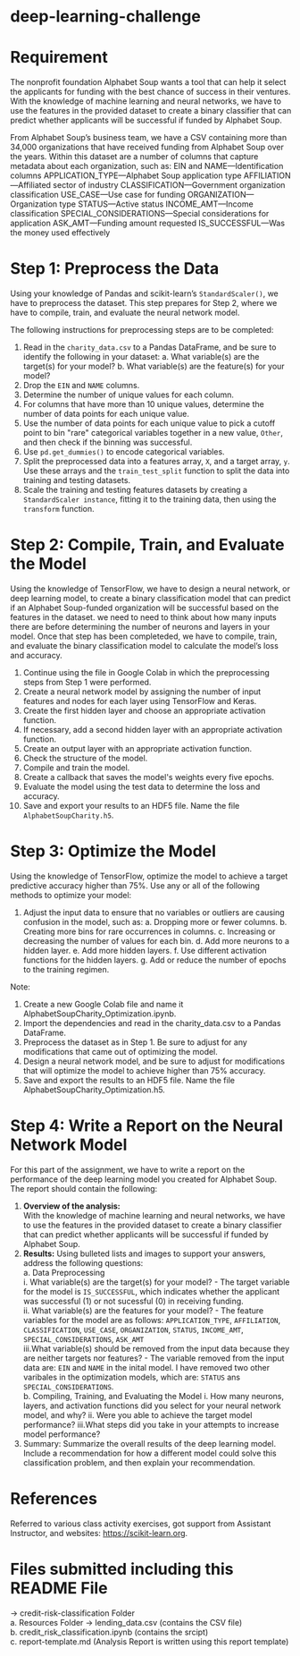 # deep-learning-challenge

# Requirement

The nonprofit foundation Alphabet Soup wants a tool that can help it select the applicants for funding with the best chance of success in their ventures. With the knowledge of machine learning and neural networks, we have to use the features in the provided dataset to create a binary classifier that can predict whether applicants will be successful if funded by Alphabet Soup.

From Alphabet Soup’s business team, we have a CSV containing more than 34,000 organizations that have received funding from Alphabet Soup over the years. Within this dataset are a number of columns that capture metadata about each organization, such as:
EIN and NAME—Identification columns
APPLICATION_TYPE—Alphabet Soup application type
AFFILIATION—Affiliated sector of industry
CLASSIFICATION—Government organization classification
USE_CASE—Use case for funding
ORGANIZATION—Organization type
STATUS—Active status
INCOME_AMT—Income classification
SPECIAL_CONSIDERATIONS—Special considerations for application
ASK_AMT—Funding amount requested
IS_SUCCESSFUL—Was the money used effectively

# Step 1: Preprocess the Data
Using your knowledge of Pandas and scikit-learn’s `StandardScaler()`, we have to preprocess the dataset. This step prepares for Step 2, where we have to compile, train, and evaluate the neural network model.

The following instructions for preprocessing steps are to be completed:
1. Read in the `charity_data.csv` to a Pandas DataFrame, and be sure to identify the following in your dataset:
  a. What variable(s) are the target(s) for your model?
  b. What variable(s) are the feature(s) for your model?
2. Drop the `EIN` and `NAME` columns.
3. Determine the number of unique values for each column.
4. For columns that have more than 10 unique values, determine the number of data points for each unique value.
5. Use the number of data points for each unique value to pick a cutoff point to bin "rare" categorical variables together in a new value, `Other`, and then check if the binning was successful.
6. Use `pd.get_dummies()` to encode categorical variables.
7. Split the preprocessed data into a features array, `X`, and a target array, `y`. Use these arrays and the `train_test_split` function to split the data into training and testing datasets.
8. Scale the training and testing features datasets by creating a `StandardScaler instance`, fitting it to the training data, then using the `transform` function.

# Step 2: Compile, Train, and Evaluate the Model
Using the knowledge of TensorFlow, we have to design a neural network, or deep learning model, to create a binary classification model that can predict if an Alphabet Soup-funded organization will be successful based on the features in the dataset. we need to need to think about how many inputs there are before determining the number of neurons and layers in your model. Once that step has been completeded, we have to compile, train, and evaluate the binary classification model to calculate the model’s loss and accuracy.
1. Continue using the file in Google Colab in which the preprocessing steps from Step 1 were performed.
2. Create a neural network model by assigning the number of input features and nodes for each layer using TensorFlow and Keras.
3. Create the first hidden layer and choose an appropriate activation function.
4. If necessary, add a second hidden layer with an appropriate activation function.
5. Create an output layer with an appropriate activation function.
6. Check the structure of the model.
7. Compile and train the model.
8. Create a callback that saves the model's weights every five epochs.
9. Evaluate the model using the test data to determine the loss and accuracy.
10. Save and export your results to an HDF5 file. Name the file `AlphabetSoupCharity.h5`.

# Step 3: Optimize the Model
Using the knowledge of TensorFlow, optimize the model to achieve a target predictive accuracy higher than 75%.
Use any or all of the following methods to optimize your model:
1. Adjust the input data to ensure that no variables or outliers are causing confusion in the model, such as:
  a. Dropping more or fewer columns.
  b. Creating more bins for rare occurrences in columns.
  c. Increasing or decreasing the number of values for each bin.
  d. Add more neurons to a hidden layer.
  e. Add more hidden layers.
  f. Use different activation functions for the hidden layers.
  g. Add or reduce the number of epochs to the training regimen.

Note: 
1. Create a new Google Colab file and name it AlphabetSoupCharity_Optimization.ipynb.
2. Import the dependencies and read in the charity_data.csv to a Pandas DataFrame.
3. Preprocess the dataset as in Step 1. Be sure to adjust for any modifications that came out of optimizing the model.
4. Design a neural network model, and be sure to adjust for modifications that will optimize the model to achieve higher than 75% accuracy.
5. Save and export the results to an HDF5 file. Name the file AlphabetSoupCharity_Optimization.h5.

# Step 4: Write a Report on the Neural Network Model
For this part of the assignment, we have to write a report on the performance of the deep learning model you created for Alphabet Soup. The report should contain the following:
1. <b> Overview of the analysis:</b> <br> With the knowledge of machine learning and neural networks, we have to use the features in the provided dataset to create a binary classifier that can predict whether applicants will be successful if funded by Alphabet Soup.
2. <b>Results:</b> Using bulleted lists and images to support your answers, address the following questions: <br>
  a. Data Preprocessing <br>
    i.  What variable(s) are the target(s) for your model? - The target variable for the model is `IS_SUCCESSFUL`, which indicates whether the applicant was successful (1) or not sucessful (0) in receiving funding. <br>
    ii. What variable(s) are the features for your model? - The feature variables for the model are as follows: `APPLICATION_TYPE`, `AFFILIATION`, `CLASSIFICATION`, `USE_CASE`, `ORGANIZATION`, `STATUS`, `INCOME_AMT`, `SPECIAL_CONSIDERATIONS`, `ASK_AMT` <br>
    iii.What variable(s) should be removed from the input data because they are neither targets nor features? - The  variable removed from the input data are: `EIN` and `NAME` in the inital model. I have removed two other varibales in the optimization models, which are: `STATUS` ans `SPECIAL_CONSIDERATIONS`. <br>
  b. Compiling, Training, and Evaluating the Model
    i.  How many neurons, layers, and activation functions did you select for your neural network model, and why?
    ii. Were you able to achieve the target model performance?
    iii.What steps did you take in your attempts to increase model performance?
3. Summary: Summarize the overall results of the deep learning model. Include a recommendation for how a different model could solve this classification problem, and then explain your recommendation.

# References
Referred to various class activity exercises, got support from Assistant Instructor, and websites: https://scikit-learn.org.

# Files submitted including this README File
-> credit-risk-classification Folder <br>
a. Resources Folder -> lending_data.csv (contains the CSV file) <br>
b. credit_risk_classification.ipynb (contains the srcipt) <br>
c. report-template.md (Analysis Report is written using this report template)
